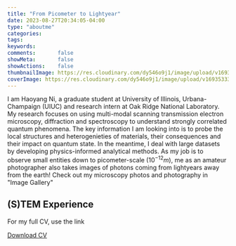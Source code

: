 ```yaml
---
title: "From Picometer to Lightyear"
date: 2023-08-27T20:34:05-04:00
type: "aboutme"
categories:
tags:
keywords:
comments:       false
showMeta:       false
showActions:    false
thumbnailImage: https://res.cloudinary.com/dy546o9j1/image/upload/v1693533366/Images/AboutCover_juev1v.png
coverImage: https://res.cloudinary.com/dy546o9j1/image/upload/v1693533366/Images/AboutCover_juev1v.png
---
```

I am Haoyang Ni, a graduate student at University of Illinois, Urbana-Champaign (UIUC) and research intern at Oak Ridge National Laboratory. My research focuses on using multi-modal scanning transmission electron microscopy, diffraction and spectroscopy to understand strongly correlated quantum phenomena. The key information I am looking into is to probe the local structures and heterogenieties of materials, their consequences and their impact on quantum state. In the meantime, I deal with large datasets by developing physics-informed analytical methods. As my job is to observe small entities down to picometer-scale ($10^{-12} m$), me as an amateur photographer also takes images of photons coming from lightyears away from the earth! Check out my microscopy photos and photography in "Image Gallery"

## (S)TEM Experience

For my full CV, use the link
<div class="button_cont">
   <a class="example_d" href="/docs/Ni Haoyang_CV.pdf">
    Download CV
   </a>
</div>